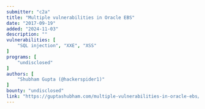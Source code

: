 ```yaml
---
submitter: "c2a"
title: "Multiple vulnerabilities in Oracle EBS"
date: "2017-09-19"
added: "2024-11-03"
description: ""
vulnerabilities: [
    "SQL injection", "XXE", "XSS"
]
programs: [
    "undisclosed"
]
authors: [
    "Shubham Gupta (@hackerspider1)"
]
bounty: "undisclosed"
link: "https://guptashubham.com/multiple-vulnerabilities-in-oracle-ebs/"
---
```




